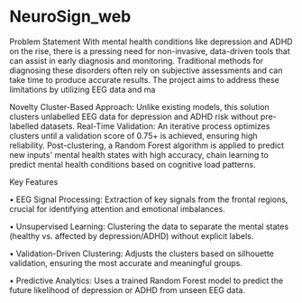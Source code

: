 # NeuroSign_web

Problem Statement
	 With mental health conditions like depression and ADHD on the rise, there is a pressing need for non-invasive, data-driven tools that can assist in early diagnosis and monitoring. Traditional methods for diagnosing these disorders often rely on subjective assessments and can take time to produce accurate results. The project aims to address these limitations by utilizing EEG data and ma

Novelty
Cluster-Based Approach: Unlike existing models, this solution clusters unlabelled EEG data for depression and ADHD risk without pre-labelled datasets.
Real-Time Validation: An iterative process optimizes clusters until a validation score of 0.75+ is achieved, ensuring high reliability. Post-clustering, a Random Forest algorithm is applied to predict new inputs' mental health states with high accuracy, chain learning to predict mental health conditions based on cognitive load patterns.

Key Features

•	EEG Signal Processing: Extraction of key signals from the frontal regions, crucial for identifying attention and emotional imbalances.

•	Unsupervised Learning: Clustering the data to separate the mental states (healthy vs. affected by depression/ADHD) without explicit labels.

•	Validation-Driven Clustering: Adjusts the clusters based on silhouette validation, ensuring the most accurate and meaningful groups.

•	Predictive Analytics: Uses a trained Random Forest model to predict the future likelihood of depression or ADHD from unseen EEG data.

